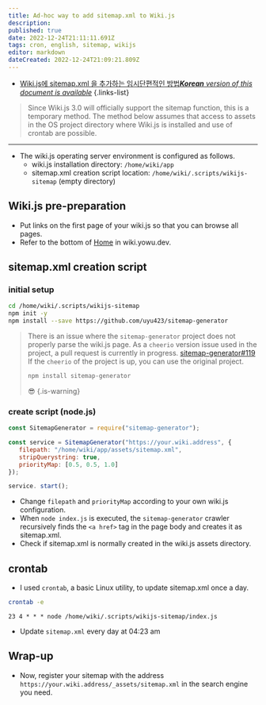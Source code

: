```yaml
---
title: Ad-hoc way to add sitemap.xml to Wiki.js
description: 
published: true
date: 2022-12-24T21:11:11.691Z
tags: cron, english, sitemap, wikijs
editor: markdown
dateCreated: 2022-12-24T21:09:21.809Z
---
```


- [Wiki.js에 sitemap.xml 을 추가하는 임시단편적인 방법***Korean** version of this document is available*](/ko/dev/Wiki-js/How-to-add-temporary-sitemap-xml-to-Wiki-js)
{.links-list}

> Since Wiki.js 3.0 will officially support the sitemap function, this is a temporary method.
> The method below assumes that access to assets in the OS project directory where Wiki.js is installed and use of crontab are possible.

---

- The wiki.js operating server environment is configured as follows.
   - wiki.js installation directory: `/home/wiki/app`
   - sitemap.xml creation script location: `/home/wiki/.scripts/wikijs-sitemap` (empty directory)
  
## Wiki.js pre-preparation

- Put links on the first page of your wiki.js so that you can browse all pages.
- Refer to the bottom of [Home](/home) in wiki.yowu.dev.

## sitemap.xml creation script

### initial setup

```bash
cd /home/wiki/.scripts/wikijs-sitemap
npm init -y
npm install --save https://github.com/uyu423/sitemap-generator
```

> There is an issue where the `sitemap-generator` project does not properly parse the wiki.js page.
> As a `cheerio` version issue used in the project, a pull request is currently in progress. [sitemap-generator#119](https://github.com/lgraubner/sitemap-generator/pull/119)
> If the `cheerio` of the project is up, you can use the original project.
> ```bash
> npm install sitemap-generator
> ```
> 😎
{.is-warning}

### create script (node.js)

```javascript
const SitemapGenerator = require("sitemap-generator");

const service = SitemapGenerator("https://your.wiki.address", {
   filepath: "/home/wiki/app/assets/sitemap.xml",
   stripQuerystring: true,
   priorityMap: [0.5, 0.5, 1.0]
});

service. start();
```

- Change `filepath` and `priorityMap` according to your own wiki.js configuration.
- When `node index.js` is executed, the `sitemap-generator` crawler recursively finds the `<a href>` tag in the page body and creates it as sitemap.xml.
- Check if sitemap.xml is normally created in the wiki.js assets directory.

## crontab

- I used `crontab`, a basic Linux utility, to update sitemap.xml once a day.

```bash
crontab -e
```
```cron
23 4 * * * node /home/wiki/.scripts/wikijs-sitemap/index.js
```
- Update `sitemap.xml` every day at 04:23 am

## Wrap-up

- Now, register your sitemap with the address `https://your.wiki.address/_assets/sitemap.xml` in the search engine you need.